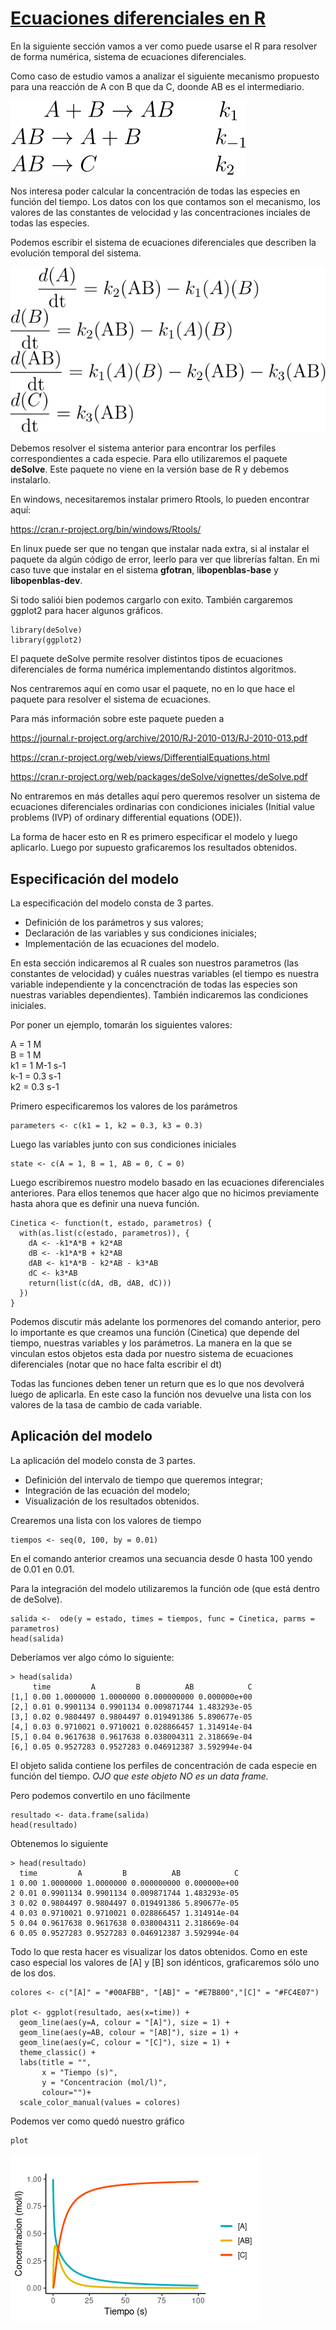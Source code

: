 # [Ecuaciones diferenciales en R]()

En la siguiente sección vamos a ver como puede usarse el R para resolver de forma numérica, sistema de ecuaciones diferenciales.

Como caso de estudio vamos a analizar el siguiente mecanismo propuesto para una reacción de A con B que da C, doonde AB es el intermediario. 

![mecanismo](figuras/ecdif/mecanismo.svg)

Nos interesa poder calcular la concentración de todas las especies en función del tiempo. Los datos con los que contamos son el mecanismo, los valores de las constantes de velocidad y las concentraciones inciales de todas las especies.

Podemos escribir el sistema de ecuaciones diferenciales que describen la evolución temporal del sistema.

![sistema](figuras/ecdif/sistema.svg)

Debemos resolver el sistema anterior para encontrar los perfiles correspondientes a cada especie. Para ello utilizaremos el paquete **deSolve**. Este paquete no viene en la versión base de R y debemos instalarlo. 

En windows, necesitaremos instalar primero Rtools, lo pueden encontrar aquí:

https://cran.r-project.org/bin/windows/Rtools/

En linux puede ser que no tengan que instalar nada extra, si al instalar el paquete da algún código de error, leerlo para ver que librerías faltan. En mi caso tuve que instalar en el sistema **gfotran**, l**ibopenblas-base** y **libopenblas-dev**.

Si todo saliói bien podemos cargarlo con exito. También cargaremos ggplot2 para hacer algunos gráficos.

```
library(deSolve)
library(ggplot2)
```

El paquete deSolve permite resolver distintos tipos de ecuaciones diferenciales de forma numérica implementando distintos algoritmos.

Nos centraremos aquí en como usar el paquete, no en lo que hace el paquete para resolver el sistema de ecuaciones.

Para más información sobre este paquete pueden a 

https://journal.r-project.org/archive/2010/RJ-2010-013/RJ-2010-013.pdf

https://cran.r-project.org/web/views/DifferentialEquations.html

https://cran.r-project.org/web/packages/deSolve/vignettes/deSolve.pdf

No entraremos en más detalles aquí pero queremos resolver un sistema de ecuaciones diferenciales ordinarias con condiciones iniciales (Initial value problems (IVP) of ordinary differential equations (ODE)).

La forma de hacer esto en R es primero especificar el modelo y luego aplicarlo. Luego por supuesto graficaremos los resultados obtenidos.

## Especificación del modelo

La especificación del modelo consta de 3 partes.

- Definición de los parámetros y sus valores;
- Declaración de las variables y sus condiciones iniciales;
- Implementación de las ecuaciones del modelo.

En esta sección indicaremos al R cuales son nuestros parametros (las constantes de velocidad) y cuáles nuestras variables (el tiempo es nuestra variable independiente y la concenctración de todas las especies son nuestras variables dependientes). También indicaremos las condiciones iniciales. 

Por poner un ejemplo, tomarán los siguientes valores:

A = 1 M\
B = 1 M\
k1 = 1 M-1 s-1\
k-1 = 0.3 s-1\
k2 = 0.3 s-1

Primero especificaremos los valores de los parámetros

```
parameters <- c(k1 = 1, k2 = 0.3, k3 = 0.3)
```

Luego las variables junto con sus condiciones iniciales

```
state <- c(A = 1, B = 1, AB = 0, C = 0)
```

Luego escribiremos nuestro modelo basado en las ecuaciones diferenciales anteriores. Para  ellos tenemos que hacer algo que no hicimos previamente hasta ahora que es definir una nueva función.

```
Cinetica <- function(t, estado, parametros) {
  with(as.list(c(estado, parametros)), {
    dA <- -k1*A*B + k2*AB
    dB <- -k1*A*B + k2*AB
    dAB <- k1*A*B - k2*AB - k3*AB
    dC <- k3*AB
    return(list(c(dA, dB, dAB, dC)))
  })
}
```

Podemos discutir más adelante los pormenores del comando anterior, pero lo importante es que creamos una función (Cinetica) que depende del tiempo, nuestras variables y los parámetros. La manera en la que se vinculan estos objetos esta dada por nuestro sistema de ecuaciones diferenciales (notar que no hace falta escribir el dt)

Todas las funciones deben tener un return que es lo que nos devolverá luego de aplicarla. En este caso la función nos devuelve una lista con los valores de la tasa de cambio de cada variable.

## Aplicación del modelo

La aplicación del modelo consta de 3 partes.

- Definición del intervalo de tiempo que queremos integrar;
- Integración de las ecuación del modelo;
- Visualización de los resultados obtenidos.

Crearemos una lista con los valores de tiempo

```
tiempos <- seq(0, 100, by = 0.01)
```

En el comando anterior creamos una secuancia desde 0 hasta 100 yendo de 0.01 en 0.01.

Para la integración del modelo utilizaremos la función ode (que está dentro de deSolve).

```
salida <-  ode(y = estado, times = tiempos, func = Cinetica, parms = parametros)
head(salida)
```

Deberíamos ver algo cómo lo siguiente:

```
> head(salida)
     time         A         B          AB            C
[1,] 0.00 1.0000000 1.0000000 0.000000000 0.000000e+00
[2,] 0.01 0.9901134 0.9901134 0.009871744 1.483293e-05
[3,] 0.02 0.9804497 0.9804497 0.019491386 5.890677e-05
[4,] 0.03 0.9710021 0.9710021 0.028866457 1.314914e-04
[5,] 0.04 0.9617638 0.9617638 0.038004311 2.318669e-04
[6,] 0.05 0.9527283 0.9527283 0.046912387 3.592994e-04
```

El objeto salida contiene los perfiles de concentración de cada especie en función del tiempo. *OJO que este objeto NO es un data frame.*

Pero podemos convertilo en uno fácilmente

```
resultado <- data.frame(salida)
head(resultado)
```

Obtenemos lo siguiente

```
> head(resultado)
  time         A         B          AB            C
1 0.00 1.0000000 1.0000000 0.000000000 0.000000e+00
2 0.01 0.9901134 0.9901134 0.009871744 1.483293e-05
3 0.02 0.9804497 0.9804497 0.019491386 5.890677e-05
4 0.03 0.9710021 0.9710021 0.028866457 1.314914e-04
5 0.04 0.9617638 0.9617638 0.038004311 2.318669e-04
6 0.05 0.9527283 0.9527283 0.046912387 3.592994e-04
```

Todo lo que resta hacer es visualizar los datos obtenidos. Como en este caso especial los valores de [A] y [B] son idénticos, graficaremos sólo uno de los dos.

```
colores <- c("[A]" = "#00AFBB", "[AB]" = "#E7B800","[C]" = "#FC4E07")

plot <- ggplot(resultado, aes(x=time)) +
  geom_line(aes(y=A, colour = "[A]"), size = 1) +
  geom_line(aes(y=AB, colour = "[AB]"), size = 1) +
  geom_line(aes(y=C, colour = "[C]"), size = 1) +
  theme_classic() +
  labs(title = "",
       x = "Tiempo (s)",
       y = "Concentracion (mol/l)",
       colour="")+
  scale_color_manual(values = colores)
```

Podemos ver como quedó nuestro gráfico

```
plot
```

![perfiles](figuras/ecdif/perfiles.png)
